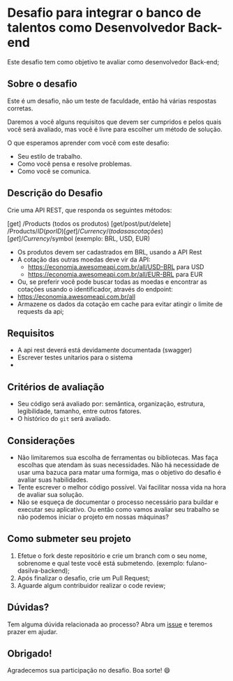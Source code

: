 # Desafio para integrar o banco de talentos como Desenvolvedor Back-end

Este desafio tem como objetivo te avaliar como desenvolvedor Back-end;

## Sobre o desafio
Este é um desafio, não um teste de faculdade, então há várias respostas corretas.

Daremos a você alguns requisitos que devem ser cumpridos e pelos quais você será avaliado, mas você é livre para escolher um método de solução.

O que esperamos aprender com você com este desafio:

- Seu estilo de trabalho.
- Como você pensa e resolve problemas.
- Como você se comunica.

## Descrição do Desafio
Crie uma API REST, que responda os seguintes métodos:

[get] /Products (todos os produtos)
[get/post/put/delete] /Products/$ID (por ID)
[get] /Currency/ (todas as cotações)
[get] /Currency/$symbol (exemplo: BRL, USD, EUR)
   
   - Os produtos devem ser cadastrados em BRL, usando a API Rest
   - A cotação das outras moedas deve vir da API:
     - https://economia.awesomeapi.com.br/all/USD-BRL para USD 
     - https://economia.awesomeapi.com.br/all/EUR-BRL para EUR
   - Ou, se preferir você pode buscar todas as moedas e encontrar as cotações usando o identificador, através do endpoint:
   - https://economia.awesomeapi.com.br/all
   - Armazene os dados da cotação em cache para evitar atingir o limite de requests da api; 
  
## Requisitos

  - A api rest deverá está devidamente documentada (swagger)
  - Escrever testes unitarios para o sistema
  - 
## Critérios de avaliação

  - Seu código será avaliado por: semântica, organização, estrutura, legibilidade, tamanho, entre outros fatores.
  - O histórico do `git` será avaliado.

## Considerações

- Não limitaremos sua escolha de ferramentas ou bibliotecas. Mas faça escolhas que atendam às suas necessidades. Não há necessidade de usar uma bazuca para matar uma formiga, mas o objetivo do desafio é avaliar suas habilidades.
- Tente escrever o melhor código possível. Vai facilitar nossa vida na hora de avaliar sua solução.
- Não se esqueça de documentar o processo necessário para buildar e executar seu aplicativo. Ou então como vamos avaliar seu trabalho se não podemos iniciar o projeto em nossas máquinas?

## Como submeter seu projeto
  1. Efetue o fork deste repositório e crie um branch com o seu nome, sobrenome e qual teste você está submetendo. (exemplo: fulano-dasilva-backend);
  2. Após finalizar o desafio, crie um Pull Request;
  3. Aguarde algum contribuidor realizar o code review;

## Dúvidas?
Tem alguma dúvida relacionada ao processo? Abra um [issue](https://github.com/Impact-Plataform/Banco-de-talentos/issues) e teremos prazer em ajudar.

## Obrigado!
Agradecemos sua participação no desafio. Boa sorte! 😄
